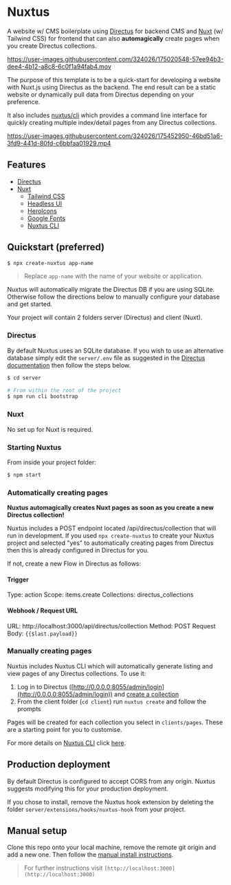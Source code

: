 # Nuxtus

A website w/ CMS boilerplate using [Directus](https://directus.io) for backend CMS and [Nuxt](https://nuxtjs.org) (w/ Tailwind CSS) for frontend that can also **automagically** create pages when you create Directus collections.


https://user-images.githubusercontent.com/324026/175020548-57ee94b3-dee4-4b12-a8c8-6c0f1a94fab4.mov


The purpose of this template is to be a quick-start for developing a website with Nuxt.js using Directus as the backend. The end result can be a static website or dynamically pull data from Directus depending on your preference.

It also includes [nuxtus/cli]("https://github.com/nuxtus/cli") which provides a command line interface for quickly creating multiple index/detail pages from any Directus collections.

https://user-images.githubusercontent.com/324026/175452950-46bd51a6-3fd9-441d-80fd-c6bbfaa01929.mp4

## Features

- [Directus](https://directus.io)
- [Nuxt](https://nuxtjs.org)
  - [Tailwind CSS](https://tailwindcss.nuxtjs.org/)
  - [Headless UI](https://headlessui.dev/)
  - [HeroIcons](https://heroicons.com/)
  - [Google Fonts](https://github.com/nuxt-community/google-fonts-module)
  - [Nuxtus CLI](https://github.com/nuxtus/cli)

## Quickstart (preferred)

```bash
$ npx create-nuxtus app-name
```

> Replace `app-name` with the name of your website or application.

Nuxtus will automatically migrate the Directus DB if you are using SQLite. Otherwise follow the directions below to manually configure your database and get started.

Your project will contain 2 folders server (Directus) and client (Nuxt).

### Directus

By default Nuxtus uses an SQLite database. If you wish to use an alternative database simply edit the `server/.env` file as suggested in the [Directus documentation](https://docs.directus.io/configuration/config-options/#database) then follow the steps below.

```bash
$ cd server

# From within the root of the project
$ npm run cli bootstrap
```

### Nuxt

No set up for Nuxt is required.

### Starting Nuxtus

From inside your project folder:

```bash
$ npm start
```

### Automatically creating pages

**Nuxtus automagically creates Nuxt pages as soon as you create a new Directus collection!**

Nuxtus includes a POST endpoint located /api/directus/collection that will run in development. If you used `npx create-nuxtus` to create your Nuxtus project and selected "yes" to automatically creating pages from Directus then this is already configured in Directus for you.

If not, create a new Flow in Directus as follows:

#### Trigger

Type: action
Scope: items.create
Collections: directus_collections

#### Webhook / Request URL

URL: http://localhost:3000/api/directus/collection
Method: POST
Request Body: `{{$last.payload}}`

### Manually creating pages

Nuxtus includes Nuxtus CLI which will automatically generate listing and view pages of any Directus collections. To use it:

1. Log in to Directus ([http://0.0.0.0:8055/admin/login](http://0.0.0.0:8055/admin/login)) and [create a collection](https://docs.directus.io/configuration/data-model/#creating-a-collection)
2. From the client folder (`cd client`) run `nuxtus create` and follow the prompts

Pages will be created for each collection you select in `clients/pages`. These are a starting point for you to customise.

For more details on [Nuxtus CLI](https://github.com/nuxtus/cli) click [here](https://github.com/nuxtus/cli).

## Production deployment

By default Directus is configured to accept CORS from any origin. Nuxtus suggests modifying this for your production deployment.

If you chose to install, remove the Nuxtus hook extension by deleting the folder `server/extensions/hooks/nuxtus-hook` from your project.

## Manual setup

Clone this repo onto your local machine, remove the remote git origin and add a new one. Then follow the [manual install instructions](#directus).

> For further instructions visit `[http://localhost:3000](http://localhost:3000)`


